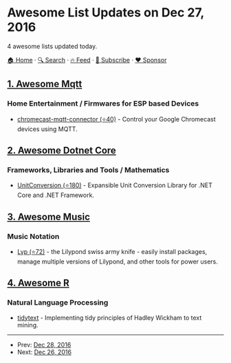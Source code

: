 # Awesome List Updates on Dec 27, 2016

4 awesome lists updated today.

[🏠 Home](/README.md) · [🔍 Search](https://www.trackawesomelist.com/search/) · [🔥 Feed](https://www.trackawesomelist.com/rss.xml) · [📮 Subscribe](https://trackawesomelist.us17.list-manage.com/subscribe?u=d2f0117aa829c83a63ec63c2f&id=36a103854c) · [❤️  Sponsor](https://github.com/sponsors/theowenyoung)



## [1. Awesome Mqtt](/content/hobbyquaker/awesome-mqtt/README.md)

### Home Entertainment / Firmwares for ESP based Devices

*   [chromecast-mqtt-connector (⭐40)](https://github.com/nohum/chromecast-mqtt-connector) - Control your Google Chromecast devices using MQTT.

## [2. Awesome Dotnet Core](/content/thangchung/awesome-dotnet-core/README.md)

### Frameworks, Libraries and Tools / Mathematics

*   [UnitConversion (⭐180)](https://github.com/Stratajet/UnitConversion) - Expansible Unit Conversion Library for .NET Core and .NET Framework.

## [3. Awesome Music](/content/ciconia/awesome-music/README.md)

### Music Notation

*   [Lyp (⭐72)](https://github.com/noteflakes/lyp) - the Lilypond swiss army knife - easily install packages, manage multiple versions of Lilypond, and other tools for power users.

## [4. Awesome R](/content/qinwf/awesome-R/README.md)

### Natural Language Processing

*   [tidytext](http://tidytextmining.com/index.html) - Implementing tidy principles of Hadley Wickham to text mining.

---

- Prev: [Dec 28, 2016](/content/2016/12/28/README.md)
- Next: [Dec 26, 2016](/content/2016/12/26/README.md)